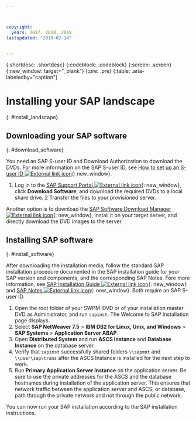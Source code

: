 ```yaml
---



copyright:
  years: 2017, 2018, 2019
lastupdated: "2019-02-14"


---
```


{:shortdesc: .shortdesc}
{:codeblock: .codeblock}
{:screen: .screen}
{:new_window: target="_blank"}
{:pre: .pre}
{:table: .aria-labeledby="caption"}

# Installing your SAP landscape
{: #install_landscape}

## Downloading your SAP software
{: #download_software}

You need an SAP S-user ID and Download Authorization to download the DVDs. For more information on the SAP S-user ID, see [How to set up an S-user ID ![External link icon](../icons/launch-glyph.svg "External link icon")](https://www.youtube.com/watch?v=4wICiRTP8u0/){: new_window}.

1. Log in to the [SAP Support Portal ![External link icon](../icons/launch-glyph.svg "External link icon")](https://support.sap.com/en/index.html){: new_window}, click **Download Software**, and download the required DVDs to a local share drive.
2 Transfer the files to your provisioned server.

Another option is to download the [SAP Software Download Manager ![External link icon](../icons/launch-glyph.svg "External link icon")](https://support.sap.com/en/my-support/software-downloads.html#section_995042677){: new_window}, install it on your target server, and directly download the DVD images to the server.

## Installing SAP software
{: #install_software}

After downloading the installation media, follow the standard SAP installation procedure documented in the SAP installation guide for your SAP version and components, and the corresponding SAP Notes. Fore more information, see [SAP Installation Guide ![External link icon](../icons/launch-glyph.svg "External link icon")](https://service.sap.com/instguides){: new_window} and [SAP Notes ![External link icon](../icons/launch-glyph.svg "External link icon")](https://support.sap.com){: new_window}. Both require an SAP S-user ID.

1. Open the root folder of your SWPM-DVD or of your installation master DVD as Administrator, and run `sapinst`. The Welcome to SAP Installation page displays.
2. Select **SAP NetWeaver 7.5** > **IBM DB2 for Linux, Unix, and Windows** > **SAP Systems** > **Application Server ABAP**.
3. Open **Distributed System** and run **ASCS Instance** and **Database Instance** on the database server.
4. Verify that `sapinst` successfully shared folders `\\sapmnt` and `\\user\sap\trans` after the ASCS Instance is installed for the next step to work.
5. Run **Primary Application Server Instance** on the application server. Be sure to use the private addresses for the ASCS and the database hostnames during installation of the application server. This ensures that network traffic between the application server and ASCS, or database, path through the private network and not through the public network.

You can now run your SAP installation according to the SAP installation instructions.
